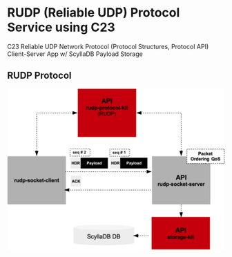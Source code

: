 # RUDP (Reliable UDP) Protocol Service using C23
C23 Reliable UDP Network Protocol (Protocol Structures, Protocol API) Client-Server App w/ ScyllaDB Payload Storage


## RUDP Protocol

![rudp-protocol-arch-flow](docs/rudp-protocol-arch.png)

